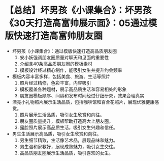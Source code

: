 # 【总结】坏男孩《小课集合》：坏男孩《30天打造高富帅展示面》：05通过模版快速打造高富帅朋友圈

-   坏男孩《小课集合》：通过模版快速打造高品质朋友圈
    1.  安小妖强调朋友圈质量对聊天和见面的重要性
    2.  介绍含40条高品质朋友圈的模板素材
    3.  模板设计经过精心制作，能吸引女生并提升约会频率
-   模板内容丰富多样，包括美食、旅游、生活等照片
    1.  照片经过精修，色彩丰富，内容吸引
    2.  模板覆盖各种题材，展示高品质生活和容易相处的形象
    3.  朋友圈模板顺序、间隔和发布时间经过仔细研究，效果合理真实
-   漂亮小礼物照片展示生活品质，包括咖啡馆和百合花照片，展现优雅健康感觉。
    1.  照片展示生活品质，吸引女生欣赏和向往。
    2.  朋友圈质量提升，模板帮助打造高大上朋友圈。
    3.  露脸照片展示高品质生活，吸引女生兴趣和信任。
-   男生生活展示高品质，吸引女生欣赏和向往。
    1.  男生细节精致，生活像艺术品，展现品味和魅力。
    2.  男生温和家教好，展现成熟魅力，吸引女生交往。
    3.  高品质朋友圈展示生活品质，吸引喜欢的女生。
